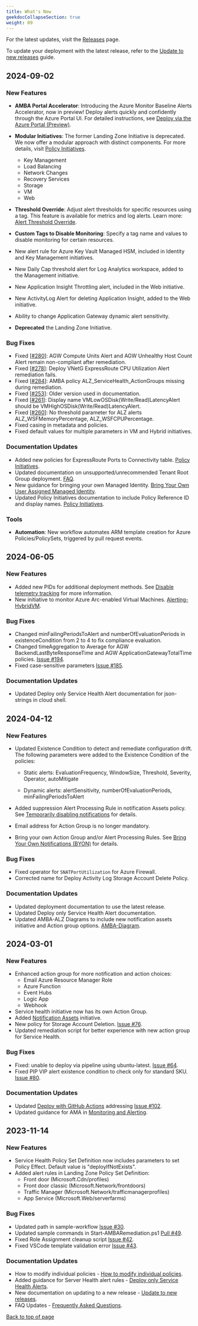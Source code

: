 ```yaml
---
title: What's New
geekdocCollapseSection: true
weight: 09
---
```


For the latest updates, visit the [Releases](https://github.com/Azure/azure-monitor-baseline-alerts/releases) page.

To update your deployment with the latest release, refer to the [Update to new releases](../../HowTo/UpdateToNewReleases) guide.

## 2024-09-02

### New Features

- **AMBA Portal Accelerator**: Introducing the Azure Monitor Baseline Alerts Accelerator, now in preview! Deploy alerts quickly and confidently through the Azure Portal UI. For detailed instructions, see [Deploy via the Azure Portal (Preview)](../deploy/Deploy-via-Azure-Portal-UI).

- **Modular Initiatives**: The former Landing Zone Initiative is deprecated. We now offer a modular approach with distinct components. For more details, visit [Policy Initiatives](../Policy-Initiatives).

  - Key Management
  - Load Balancing
  - Network Changes
  - Recovery Services
  - Storage
  - VM
  - Web

- **Threshold Override**: Adjust alert thresholds for specific resources using a tag. This feature is available for metrics and log alerts. Learn more: [Alert Threshold Override](../Available_features/Threshold-Override).

- **Custom Tags to Disable Monitoring**: Specify a tag name and values to disable monitoring for certain resources.

- New alert rule for Azure Key Vault Managed HSM, included in Identity and Key Management initiatives.
- New Daily Cap threshold alert for Log Analytics workspace, added to the Management initiative.
- New Application Insight Throttling alert, included in the Web initiative.
- New ActivityLog Alert for deleting Application Insight, added to the Web initiative.
- Ability to change Application Gateway dynamic alert sensitivity.

- **Deprecated** the Landing Zone Initiative.

### Bug Fixes

- Fixed [[#280](https://github.com/Azure/azure-monitor-baseline-alerts/issues/280)]: AGW Compute Units Alert and AGW Unhealthy Host Count Alert remain non-compliant after remediation.
- Fixed [[#278](https://github.com/Azure/azure-monitor-baseline-alerts/issues/278)]: Deploy VNetG ExpressRoute CPU Utilization Alert remediation fails.
- Fixed [[#284](https://github.com/Azure/azure-monitor-baseline-alerts/issues/284)]: AMBA policy ALZ_ServiceHealth_ActionGroups missing during remediation.
- Fixed [[#253](https://github.com/Azure/azure-monitor-baseline-alerts/issues/253)]: Older version used in documentation.
- Fixed [[#261](https://github.com/Azure/azure-monitor-baseline-alerts/issues/261)]: Display name VMLowOSDisk(Write/Read)LatencyAlert should be VMHighOSDisk(Write/Read)LatencyAlert.
- Fixed [[#260](https://github.com/Azure/azure-monitor-baseline-alerts/issues/260)]: No threshold parameter for ALZ alerts ALZ_WSFMemoryPercentage, ALZ_WSFCPUPercentage.
- Fixed casing in metadata and policies.
- Fixed default values for multiple parameters in VM and Hybrid initiatives.

### Documentation Updates

- Added new policies for ExpressRoute Ports to Connectivity table. [Policy Initiatives](../Policy-Initiatives).
- Updated documentation on unsupported/unrecommended Tenant Root Group deployment. [FAQ](../FAQ).
- New guidance for bringing your own Managed Identity. [Bring Your Own User Assigned Managed Identity](../Available_features/Bring-Your-Own-User-Assigned-Managed-Identity).
- Updated Policy Initiatives documentation to include Policy Reference ID and display names. [Policy Initiatives](../Policy-Initiatives).

### Tools

- **Automation**: New workflow automates ARM template creation for Azure Policies/PolicySets, triggered by pull request events.

## 2024-06-05

### New Features

- Added new PIDs for additional deployment methods. See [Disable telemetry tracking](../../HowTo/Telemetry) for more information.
- New initiative to monitor Azure Arc-enabled Virtual Machines. [Alerting-HybridVM](https://github.com/Azure/azure-monitor-baseline-alerts/blob/main/patterns/alz/policySetDefinitions/Deploy-HybridVM-Alerts.json).

### Bug Fixes

- Changed minFailingPeriodsToAlert and numberOfEvaluationPeriods in existenceCondition from 2 to 4 to fix compliance evaluation.
- Changed timeAggregation to Average for AGW BackendLastByteResponseTime and AGW ApplicationGatewayTotalTime policies. [Issue #194](https://github.com/Azure/azure-monitor-baseline-alerts/issues/194).
- Fixed case-sensitive parameters [Issue #185](https://github.com/Azure/azure-monitor-baseline-alerts/issues/185).

### Documentation Updates

- Updated Deploy only Service Health Alert documentation for json-strings in cloud shell.

## 2024-04-12

### New Features

- Updated Existence Condition to detect and remediate configuration drift. The following parameters were added to the Existence Condition of the policies:

  - Static alerts: EvaluationFrequency, WindowSize, Threshold, Severity, Operator, autoMitigate

  - Dynamic alerts: alertSensitivity, numberOfEvaluationPeriods, minFailingPeriodsToAlert

- Added suppression Alert Processing Rule in notification Assets policy. See [Temporarily disabling notifications](../../HowTo/Temporarily-disabling-notifications) for details.
- Email address for Action Group is no longer mandatory.
- Bring your own Action Group and/or Alert Processing Rules. See [Bring Your Own Notifications (BYON)](../../HowTo/Bring-your-own-Notifications) for details.

### Bug Fixes

- Fixed operator for `SNATPortUtilization` for Azure Firewall.
- Corrected name for Deploy Activity Log Storage Account Delete Policy.

### Documentation Updates

- Updated deployment documentation to use the latest release.
- Updated Deploy only Service Health Alert documentation.
- Updated AMBA-ALZ Diagrams to include new notification assets initiative and Action group options. [AMBA-Diagram](../../media/AMBA-Diagrams.vsdx).

## 2024-03-01

### New Features

- Enhanced action group for more notification and action choices:
  - Email Azure Resource Manager Role
  - Azure Function
  - Event Hubs
  - Logic App
  - Webhook
- Service health initiative now has its own Action Group.
- Added [Notification Assets](https://raw.githubusercontent.com/Azure/azure-monitor-baseline-alerts/main/patterns/alz/policySetDefinitions/Deploy-Notification-Assets.json) initiative.
- New policy for Storage Account Deletion. [Issue #76](https://github.com/Azure/azure-monitor-baseline-alerts/issues/76).
- Updated remediation script for better experience with new action group for Service Health.

### Bug Fixes

- Fixed: unable to deploy via pipeline using ubuntu-latest. [Issue #64](https://github.com/Azure/azure-monitor-baseline-alerts/issues/64).
- Fixed PIP VIP alert existence condition to check only for standard SKU. [Issue #80](https://github.com/Azure/azure-monitor-baseline-alerts/issues/80).

### Documentation Updates

- Updated [Deploy with GitHub Actions](../deploy/Deploy-with-GitHub-Actions) addressing [Issue #102](https://github.com/Azure/azure-monitor-baseline-alerts/issues/102).
- Updated guidance for AMA in [Monitoring and Alerting](../../Getting-started/Monitoring-and-Alerting).

## 2023-11-14

### New Features

- Service Health Policy Set Definition now includes parameters to set Policy Effect. Default value is "deployIfNotExists".
- Added alert rules in Landing Zone Policy Set Definition:
  - Front door (Microsoft.Cdn/profiles)
  - Front door classic (Microsoft.Network/frontdoors)
  - Traffic Manager (Microsoft.Network/trafficmanagerprofiles)
  - App Service (Microsoft.Web/serverfarms)

### Bug Fixes

- Updated path in sample-workflow [Issue #30](https://github.com/Azure/azure-monitor-baseline-alerts/issues/30).
- Updated sample commands in Start-AMBARemediation.ps1 [Pull #49](https://github.com/Azure/azure-monitor-baseline-alerts/pull/49).
- Fixed Role Assignment cleanup script [Issue #42](https://github.com/Azure/azure-monitor-baseline-alerts/issues/42).
- Fixed VSCode template validation error [Issue #43](https://github.com/Azure/azure-monitor-baseline-alerts/issues/43).

### Documentation Updates

- How to modify individual policies - [How to modify individual policies](../../HowTo/deploy/Introduction-to-deploying-the-ALZ-Pattern/#how-to-modify-individual-policies).
- Added guidance for Server Health alert rules - [Deploy only Service Health Alerts](../../HowTo/deploy/Deploy-only-Service-Health-Alerts).
- New documentation on updating to a new release - [Update to new releases](../../HowTo/UpdateToNewReleases).
- FAQ Updates - [Frequently Asked Questions](../../Resources//FAQ).

[Back to top of page](.)
